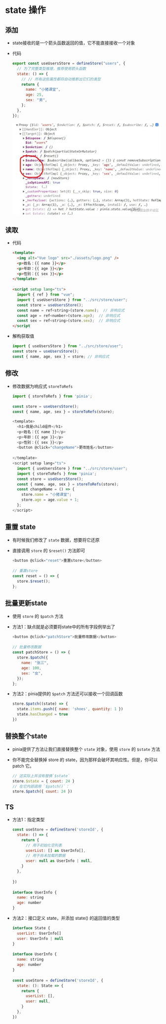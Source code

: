 # state 操作

## 添加

+ state接收的是一个箭头函数返回的值，它不能直接接收一个对象

+ 代码

  ```js
  export const useUsersStore = defineStore("users", {
    // 为了完整类型推理，推荐使用箭头函数
    state: () => {
      // // 所有这些属性都将自动推断出它们的类型
      return {
        name: "小猪课堂",
        age: 25,
        sex: "男",
      };
    },
  });
  ```

  ![查看](images/查看.jpg)

## 读取

+ 代码

  ```html
  <template>
    <img alt="Vue logo" src="./assets/logo.png" />
    <p>姓名：{{ name }}</p>
    <p>年龄：{{ age }}</p>
    <p>性别：{{ sex }}</p>
  </template>

  <script setup lang="ts">
    import { ref } from "vue";
    import { useUsersStore } from "../src/store/user";
    const store = useUsersStore();
    const name = ref<string>(store.name);  // 非响应式
    const age = ref<number>(store.age);  // 非响应式
    const sex = ref<string>(store.sex);  // 非响应式
  </script
  ```

+ 解构获取值

  ```js
  import { useUsersStore } from "../src/store/user";
  const store = useUsersStore();
  const { name, age, sex } = store; // 非响应式
  ```

## 修改

+ 修改数据为响应式 `storeToRefs`

  ```js
  import { storeToRefs } from 'pinia';

  const store = useUsersStore();
  const { name, age, sex } = storeToRefs(store);
  ```

  ```js
  <template>
    <h1>我是child组件</h1>
    <p>姓名：{{ name }}</p>
    <p>年龄：{{ age }}</p>
    <p>性别：{{ sex }}</p>
    <button @click="changeName">更改姓名</button>

  </template>
  <script setup lang="ts">
    import { useUsersStore } from "../src/store/user";
    import { storeToRefs } from 'pinia';
    const store = useUsersStore();
    const { name, age, sex } = storeToRefs(store);
    const changeName = () => {
      store.name = "小猪课堂";
      store.age = age.value + 1;
    };
  </script>
  ```

## 重置 state

+ 有时候我们修改了 `state` 数据，想要将它还原
+ 直接调用 `store` 的 `$reset()` 方法即可

  ```js
  <button @click="reset">重置store</button>

  // 重置store
  const reset = () => {
    store.$reset();
  };
  ```

## 批量更新state

+ 使用 `store` 的 `$patch` 方法

+ 方法1：缺点就是必须要将state中的所有字段例举出了

  ```js
  <button @click="patchStore">批量修改数据</button>

  // 批量修改数据
  const patchStore = () => {
    store.$patch({
      name: "张三",
      age: 100,
      sex: "女",
    });
  };
  ```

+ 方法2：pinia提供的 `$patch` 方法还可以接收一个回调函数

  ```js
  store.$patch((state) => {
    state.items.push({ name: 'shoes', quantity: 1 })
    state.hasChanged = true
  })
  ```

## 替换整个state

+ pinia提供了方法让我们直接替换整个 `state` 对象，使用 `store` 的 `$state` 方法
+ 你不能完全替换掉 store 的 state，因为那样会破坏其响应性。但是，你可以 patch 它。

  ```js
  // 这实际上并没有替换`$state`
  store.$state = { count: 24 }
  // 在它内部调用 `$patch()`：
  store.$patch({ count: 24 })
  ```

## TS

+ 方法1：指定类型

  ```js
  const useStore = defineStore('storeId', {
    state: () => {
      return {
        // 用于初始化空列表
        userList: [] as UserInfo[],
        // 用于尚未加载的数据
        user: null as UserInfo | null,
      }
    },

  })

  interface UserInfo {
    name: string
    age: number
  }
  ```

+ 方法2：接口定义 state，并添加 state() 的返回值的类型

  ```js
  interface State {
    userList: UserInfo[]
    user: UserInfo | null
  }

  interface UserInfo {
    name: string
    age: number
  }

  const useStore = defineStore('storeId', {
    state: (): State => {
      return {
        userList: [],
        user: null,
      }
    },
  })
  ```
